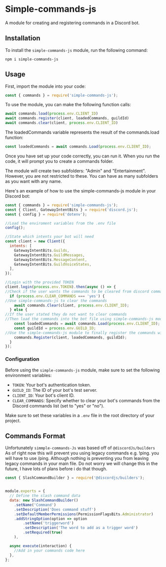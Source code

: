 # Simple-commands-js

A module for creating and registering commands in a Discord bot.

## Installation

To install the `simple-commands-js` module, run the following command:

```shell
npm i simple-commands-js
```



## Usage

First, import the module into your code:

```js
const { commands } = require('simple-commands-js');
```
To use the module, you can make the following function calls:

```js
await commands.load(process.env.CLIENT_ID)
await commands.register(client, loadedCommands, guildId)
await commands.clear(client, process.env.CLIENT_ID)
```
The loadedCommands variable represents the result of the commands.load function:
```js
const loadedCommands = await commands.Load(process.env.CLIENT_ID);
```
Once you have set up your code correctly, you can run it. When you run the code, it will prompt you to create a commands folder.

The module will create two subfolders: "Admin" and "Entertainment". However, you are not restricted to these. You can have as many subfolders as you want with any name.


Here's an example of how to use the simple-commands-js module in your Discord bot:

```js
const { commands } = require('simple-commands-js');
const { Client, GatewayIntentBits } = require('discord.js');
const { config } = require('dotenv');

//Load the enviroment variables from the .env file
config();

//State which intents your bot will need
const client = new Client({
  intents: [
    GatewayIntentBits.Guilds,
    GatewayIntentBits.GuildMessages,
    GatewayIntentBits.MessageContent,
    GatewayIntentBits.GuildVoiceStates,
  ],
});

//Login with the provided TOKEN
client.login(process.env.TOKEN).then(async () => {
//Check if the user wants the commands to be cleared from discord commands list
  if (process.env.CLEAR_COMMANDS === 'yes') {
//Use simple-commands-js to clear the commands
    await commands.Clear(client, process.env.CLIENT_ID);
  } else {
//If the user stated they do not want to clear commands 
//Then load the commands into the bot file using simple-commands-js module
    const loadedCommands = await commands.Load(process.env.CLIENT_ID); // Await the result of the Load function
    const guildId = process.env.GUILD_ID;
//Use the simple-commands-js module to finally register the commands with discord
    commands.Register(client, loadedCommands, guildId);
  }
});

```
### Configuration

Before using the `simple-commands-js` module, make sure to set the following environment variables:

- `TOKEN`: Your bot's authentication token.
- `GUILD_ID`: The ID of your bot's test server.
- `CLIENT_ID`: Your bot's client ID.
- `CLEAR_COMMANDS`: Specify whether to clear your bot's commands from the Discord commands list (set to "yes" or "no").

Make sure to set these variables in a `.env` file in the root directory of your project.


## Commands Format

Unfortunately `simmple-commands-Js` was based off of `@discordJs/builders` As of right now this will prevent you using legacy commands e.g. !ping. you will have to use 
/ping. Although nothing is preventing you from leaving legacy commands in your main file. Do not worry we will change this in the future, I have lots of plans before i do that though.

```js
const { SlashCommandBuilder } = require('@discordjs/builders');


module.exports = {
  // Define the slash command data
  data: new SlashCommandBuilder()
    .setName('Command')
    .setDescription('Does command stuff')
    .setDefaultMemberPermissions(PermissionFlagsBits.Administrator)
    .addStringOption(option => option
        .setName('triggerword')
        .setDescription('The word to add as a trigger word')
        .setRequired(true)
    ),

  async execute(interaction) {
    //Add in your commands code here
  },
};

```
